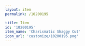 ```yaml
---
layout: item
permalink: /10200195

title: Item
id: '10200195'
item_name: 'Charismatic Shaggy Cut'
icon_url: 'customize/10200195.png'
---
```


